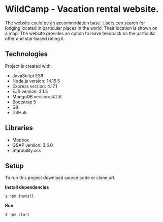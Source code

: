 # WildCamp - Vacation rental website.

The website could be an accommodation base. Users can search for lodging located in particular places in the world. Their location is shown on a map. The website provides an option to leave feedback on the particular offer and star-based rating it.

## Technologies
Project is created with:

* JavaScript ES6
* Node.js version: 14.15.5
* Express version: 4.17.1
* EJS version: 3.1.5
* MongoDB version: 4.2.6
* Bootstrap 5
* Git
* GitHub

## Libraries

* Mapbox
* GSAP version: 3.6.0
* Starability.css

## Setup
To run this project download source code or clone url.

**Install dependencies**
```
$ npm install
```
**Run**
```
$ npm start
```

